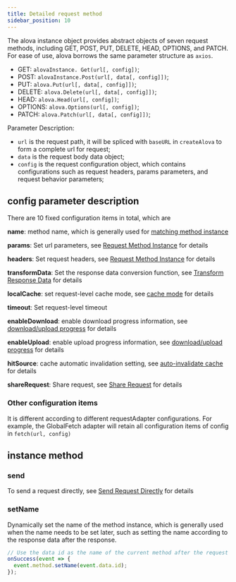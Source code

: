 ```yaml
---
title: Detailed request method
sidebar_position: 10
---
```


The alova instance object provides abstract objects of seven request methods, including GET, POST, PUT, DELETE, HEAD, OPTIONS, and PATCH. For ease of use, alova borrows the same parameter structure as `axios`.

- GET: `alovaInstance. Get(url[, config])`;
- POST: `alovaInstance.Post(url[, data[, config]])`;
- PUT: `alova.Put(url[, data[, config]])`;
- DELETE: `alova.Delete(url[, data[, config]])`;
- HEAD: `alova.Head(url[, config])`;
- OPTIONS: `alova.Options(url[, config])`;
- PATCH: `alova.Patch(url[, data[, config]])`;

Parameter Description:

- `url` is the request path, it will be spliced with `baseURL` in `createAlova` to form a complete url for request;
- `data` is the request body data object;
- `config` is the request configuration object, which contains configurations such as request headers, params parameters, and request behavior parameters;

## config parameter description

There are 10 fixed configuration items in total, which are

**name**: method name, which is generally used for [matching method instance](/next-step/method-instance-matcher)

**params**: Set url parameters, see [Request Method Instance](/get-started/request-method-instance) for details

**headers**: Set request headers, see [Request Method Instance](/get-started/request-method-instance) for details

**transformData**: Set the response data conversion function, see [Transform Response Data](/response-data-management/transform-response-data) for details

**localCache**: set request-level cache mode, see [cache mode](/get-started/response-cache) for details

**timeout**: Set request-level timeout

**enableDownload**: enable download progress information, see [download/upload progress](/next-step/download-upload-progress) for details

**enableUpload**: enable upload progress information, see [download/upload progress](/next-step/download-upload-progress) for details

**hitSource**: cache automatic invalidation setting, see [auto-invalidate cache](/next-step/auto-invalidate-cache) for details

**shareRequest**: Share request, see [Share Request](/next-step/share-request) for details

### Other configuration items

It is different according to different requestAdapter configurations. For example, the GlobalFetch adapter will retain all configuration items of config in `fetch(url, config)`

## instance method

### send

To send a request directly, see [Send Request Directly](/next-step/send-request-directly) for details

### setName

Dynamically set the name of the method instance, which is generally used when the name needs to be set later, such as setting the name according to the response data after the response.

```javascript
// Use the data id as the name of the current method after the request is successful
onSuccess(event => {
  event.method.setName(event.data.id);
});
```
